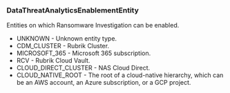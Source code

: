 ### DataThreatAnalyticsEnablementEntity
Entities on which Ransomware Investigation can be enabled.

- UNKNOWN - Unknown entity type.
- CDM_CLUSTER - Rubrik Cluster.
- MICROSOFT_365 - Microsoft 365 subscription.
- RCV - Rubrik Cloud Vault.
- CLOUD_DIRECT_CLUSTER - NAS Cloud Direct.
- CLOUD_NATIVE_ROOT - The root of a cloud-native hierarchy, which can be an AWS account,
 an Azure subscription, or a GCP project.
